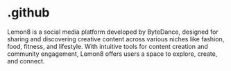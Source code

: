 # .github
Lemon8 is a social media platform developed by ByteDance, designed for sharing and discovering creative content across various niches like fashion, food, fitness, and lifestyle. With intuitive tools for content creation and community engagement, Lemon8 offers users a space to explore, create, and connect.
